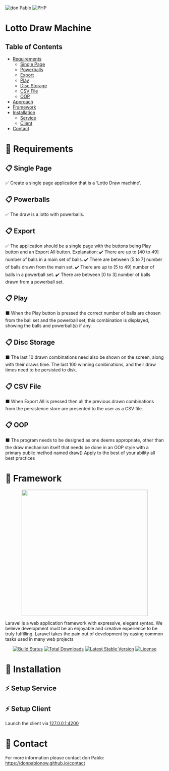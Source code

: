  ![don Pablo](https://donpablonow.github.io/assets/img/signature.png)
 ![PHP](https://www.craiglotter.co.za/wp-content/uploads/2014/08/php-banner-strip.jpg)
 
# Lotto Draw Machine

## Table of Contents

  * [Requirements](#📢-requirements)
    * [Single Page](#📋-single-page)
    * [Powerballs](#📋-powerballs)
    * [Export](#📋-export)
    * [Play](#📋-display)
    * [Disc Storage](#📋-disc-storage)
    * [CSV File](#📋-csv-file)
    * [OOP](#📋-oop)
  * [Approach](#📢-approach)
  * [Framework](#📢-framework)
  * [Installation](#📢-installation)
    * [Service](#⚡-setup-service)
    * [Client](#⚡-setup-client)
  * [Contact](#📢-contact)

# 📢 Requirements

## 📋 Single Page

✅ Create a single page application that is a ‘Lotto Draw machine’.

## 📋 Powerballs

✅ The draw is a lotto with powerballs. 

## 📋 Export

✅ The application should be a single page with the buttons being Play button and an Export All button. Explanation: 
    ✔️  There are up to [40 to 49] number of balls in a main set of balls. 
    ✔️  There are between [5 to 7] number of balls drawn from the main set. 
    ✔️  There are up to [5 to 49] number of balls in a powerball set. 
    ✔️  There are between [0 to 3] number of balls drawn from a powerball set. 

## 📋 Play

⬛ When the Play button is pressed the correct number of balls are chosen from the ball set and the powerball set, this combination is displayed, showing the balls and powerball(s) if any. 

## 📋 Disc Storage

⬛ The last 10 drawn combinations need also be shown on the screen, along with their draws time. The last 100 winning combinations, and their draw times need to be persisted to disk. 

## 📋 CSV File

⬛ When Export All is pressed then all the previous drawn combinations from the persistence store are presented to the user as a CSV file. 

## 📋 OOP

⬛ The program needs to be designed as one deems appropriate, other than the draw mechanism itself that needs be done in an OOP style with a primary public method named draw() 
Apply to the best of your ability all best practices 

# 📢 Framework
<p align="center"><a href="https://laravel.com" target="_blank"><img src="https://raw.githubusercontent.com/laravel/art/master/logo-lockup/5%20SVG/2%20CMYK/1%20Full%20Color/laravel-logolockup-cmyk-red.svg" width="400"></a></p>

Laravel is a web application framework with expressive, elegant syntax. We believe development must be an enjoyable and creative experience to be truly fulfilling. Laravel takes the pain out of development by easing common tasks used in many web projects

<p align="center">
<a href="https://travis-ci.org/laravel/framework"><img src="https://travis-ci.org/laravel/framework.svg" alt="Build Status"></a>
<a href="https://packagist.org/packages/laravel/framework"><img src="https://img.shields.io/packagist/dt/laravel/framework" alt="Total Downloads"></a>
<a href="https://packagist.org/packages/laravel/framework"><img src="https://img.shields.io/packagist/v/laravel/framework" alt="Latest Stable Version"></a>
<a href="https://packagist.org/packages/laravel/framework"><img src="https://img.shields.io/packagist/l/laravel/framework" alt="License"></a>
</p>

# 📢 Installation

## ⚡ Setup Service

## ⚡ Setup Client

Launch the client via [127.0.0.1:4200](127.0.0.1:4200)

# 📢 Contact

For more information please contact don Pablo: https://donpablonow.github.io/contact


